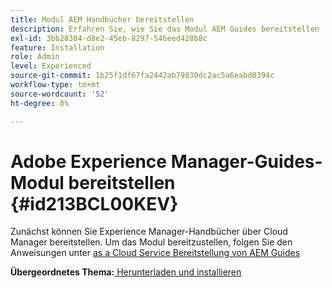 ```yaml
---
title: Modul AEM Handbücher bereitstellen
description: Erfahren Sie, wie Sie das Modul AEM Guides bereitstellen
exl-id: 3bb28304-d8e2-45eb-8297-546eed428b8c
feature: Installation
role: Admin
level: Experienced
source-git-commit: 1b25f1df67fa2442ab79830dc2ac5a6eabd0394c
workflow-type: tm+mt
source-wordcount: '52'
ht-degree: 0%

---
```


# Adobe Experience Manager-Guides-Modul bereitstellen {#id213BCL00KEV}

Zunächst können Sie Experience Manager-Handbücher über Cloud Manager bereitstellen. Um das Modul bereitzustellen, folgen Sie den Anweisungen unter [as a Cloud Service Bereitstellung von AEM Guides](../release-info/deploy-xml-on-aemaacs.md)



**Übergeordnetes Thema:**[ Herunterladen und installieren](download-install.md)
